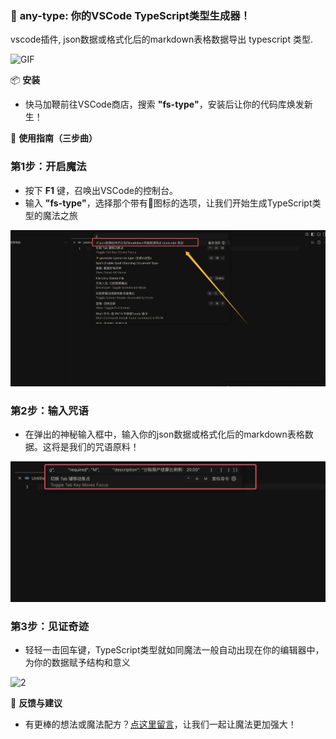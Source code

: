### 🌈 **any-type**: 你的VSCode TypeScript类型生成器！

vscode插件, json数据或格式化后的markdown表格数据导出 typescript 类型.


![GIF](https://user-images.githubusercontent.com/8264787/150095262-3fca0341-64df-4555-a80a-ce876ed61de7.gif)

📦 **安装**
- 快马加鞭前往VSCode商店，搜索 **"fs-type"**，安装后让你的代码库焕发新生！

🔧 **使用指南（三步曲）**

### 第1步：开启魔法
- 按下 **F1** 键，召唤出VSCode的控制台。
- 输入 **"fs-type"**，选择那个带有🌿图标的选项，让我们开始生成TypeScript类型的魔法之旅

![第1步](./src/public/images/select.png)


### 第2步：输入咒语
- 在弹出的神秘输入框中，输入你的json数据或格式化后的markdown表格数据。这将是我们的咒语原料！

![第1步](./src/public/images/input.png)


### 第3步：见证奇迹
- 轻轻一击回车键，TypeScript类型就如同魔法一般自动出现在你的编辑器中，为你的数据赋予结构和意义

![2](https://user-images.githubusercontent.com/8264787/150162351-3d2a1666-369e-46e5-aea7-87364c2d3f19.png)

🍭 **反馈与建议**
- 有更棒的想法或魔法配方？[点这里留言](https://github.com/LinHanlove/fs-type/issues/new)，让我们一起让魔法更加强大！
